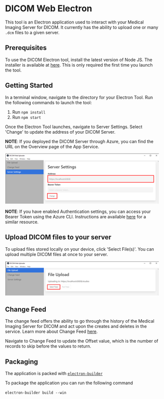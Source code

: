 # DICOM Web Electron

This tool is an Electron application used to interact with your Medical Imaging Server for DICOM. It currently has the ability to upload one or many `.dcm` files to a given server.

## Prerequisites

To use the DICOM Electron tool, install the latest version of Node JS. The installer is available at [here](https://nodejs.org/en/download/). This is only required the first time you launch the tool.

## Getting Started

In a terminal window, navigate to the directory for your Electron Tool. Run the following commands to launch the tool:

1. Run `npm install`
2. Run `npm start`

Once the Electron Tool launches, navigate to Server Settings. Select 'Change' to update the address of your DICOM Server.

**NOTE**: If you deployed the DICOM Server through Azure, you can find the URL on the Overview page of the App Service.

![Electron tool settings](images/electron-tool-settings.png)

**NOTE**: If you have enabled Authentication settings, you can access your Bearer Token using the Azure CLI. Instructions are available [here](https://docs.microsoft.com/en-us/azure/healthcare-apis/get-healthcare-apis-access-token-cli) for a similar resource.

## Upload DICOM files to your server

To upload files stored locally on your device, click 'Select File(s)'. You can upload multiple DICOM files at once to your server.

![Electron tool upload](images/electron-tool-upload.png)

## Change Feed

The change feed offers the ability to go through the history of the Medical Imaging Server for DICOM and act upon the creates and deletes in the service. Learn more about Change Feed [here](https://github.com/microsoft/dicom-server/blob/master/docs/users/ChangeFeed.md).

Navigate to Change Feed to update the Offset value, which is the number of records to skip before the values to return.

## Packaging

The application is packed with [`electron-builder`](https://www.electron.build/)

To package the application you can run the following command

```electron-builder build --win```
